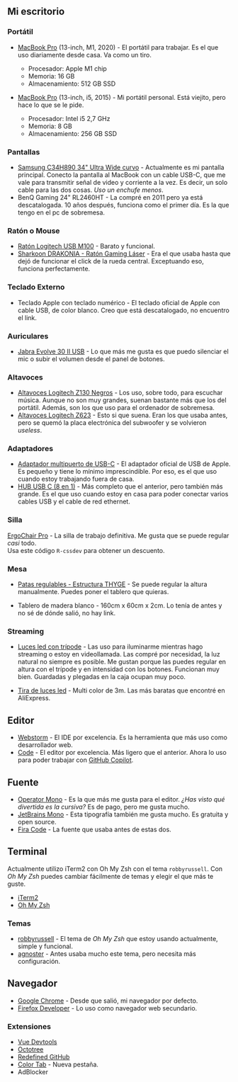 ## Mi escritorio

### Portátil

- [MacBook Pro](https://www.apple.com/macbook-pro-13/) (13-inch, M1, 2020) - El portátil para trabajar. Es el que uso diariamente desde casa. Va como un tiro.

  - Procesador: Apple M1 chip
  - Memoria: 16 GB
  - Almacenamiento: 512 GB SSD

- [MacBook Pro](https://www.apple.com/macbook-pro-13/) (13-inch, i5, 2015) - Mi portátil personal. Está viejito, pero hace lo que se le pide.
  - Procesador: Intel i5 2,7 GHz
  - Memoria: 8 GB
  - Almacenamiento: 256 GB SSD

### Pantallas

- [Samsung C34H890 34" Ultra Wide curvo](https://amzn.to/3z9zGsf) - Actualmente es mi pantalla principal. Conecto la pantalla al MacBook con un cable USB-C, que me vale para transmitir señal de video y corriente a la vez. Es decir, un solo cable para las dos cosas. _Uso un enchufe menos_.
- BenQ Gaming 24" RL2460HT - La compré en 2011 pero ya está descatalogada. 10 años después, funciona como el primer día. Es la que tengo en el pc de sobremesa.

### Ratón o Mouse

- [Ratón Logitech USB M100](https://amzn.to/3ipTnoL) - Barato y funcional.
- [Sharkoon DRAKONIA - Ratón Gaming Láser](https://amzn.to/3BbWE3X) - Era el que usaba hasta que dejó de funcionar el click de la rueda central. Exceptuando eso, funciona perfectamente.

### Teclado Externo

- Teclado Apple con teclado numérico - El teclado oficial de Apple con cable USB, de color blanco. Creo que está descatalogado, no encuentro el link.

### Auriculares

- [Jabra Evolve 30 II USB](https://amzn.to/3evillN) - Lo que más me gusta es que puedo silenciar el mic o subir el volumen desde el panel de botones.

### Altavoces

- [Altavoces Logitech Z130 Negros](https://amzn.to/3xQmrwf) - Los uso, sobre todo, para escuchar música. Aunque no son muy grandes, suenan bastante más que los del portátil. Además, son los que uso para el ordenador de sobremesa.
- [Altavoces Logitech Z623](https://amzn.to/3kxcJLG) - Esto si que suena. Eran los que usaba antes, pero se quemó la placa electrónica del subwoofer y se volvieron _useless_.

### Adaptadores

- [Adaptador multipuerto de USB-C](https://amzn.to/3ikUZjP) - El adaptador oficial de USB de Apple. Es pequeño y tiene lo mínimo imprescindible. Por eso, es el que uso cuando estoy trabajando fuera de casa.
- [HUB USB C (8 en 1)](https://amzn.to/3kxiucg) - Más completo que el anterior, pero también más grande. Es el que uso cuando estoy en casa para poder conectar varios cables USB y el cable de red ethernet.

### Silla

[ErgoChair Pro](https://bit.ly/2JiNkEG) - La silla de trabajo definitiva. Me gusta que se puede regular _casi_ todo.  
Usa este código `R-cssdev` para obtener un descuento.

### Mesa

- [Patas regulables - Estructura THYGE](https://www.ikea.com/es/es/p/thyge-estructura-tablero-gris-plata-50293779/) - Se puede regular la altura manualmente. Puedes poner el tablero que quieras.

- Tablero de madera blanco - 160cm x 60cm x 2cm. Lo tenía de antes y no sé de dónde salió, no hay link.

### Streaming

- [Luces led con trípode](https://amzn.to/3esJntJ) - Las uso para iluminarme mientras hago streaming o estoy en videollamada. Las compré por necesidad, la luz natural no siempre es posible. Me gustan porque las puedes regular en altura con el trípode y en intensidad con los botones. Funcionan muy bien. Guardadas y plegadas en la caja ocupan muy poco.

- [Tira de luces led](https://es.aliexpress.com/item/33017875866.html?spm=a2g0s.9042311.0.0.149c63c0d3h1Wl) - Multi color de 3m. Las más baratas que encontré en AliExpress.

## Editor

- [Webstorm](https://www.jetbrains.com/es-es/webstorm/) - El IDE por excelencia. Es la herramienta que más uso como desarrollador web.
- [Code](https://code.visualstudio.com/) - El editor por excelencia. Más ligero que el anterior. Ahora lo uso para poder trabajar con [GitHub Copilot](https://copilot.github.com/).

## Fuente

- [Operator Mono](https://www.typography.com/fonts/operator/overview) - Es la que más me gusta para el editor. _¿Has visto qué divertida es la cursiva?_ Es de pago, pero me gusta mucho.
- [JetBrains Mono](https://www.jetbrains.com/es-es/lp/mono/) - Esta tipografía también me gusta mucho. Es gratuita y open source.
- [Fira Code](https://github.com/tonsky/FiraCode) - La fuente que usaba antes de estas dos.

## Terminal

Actualmente utilizo iTerm2 con Oh My Zsh con el tema `robbyrussell`. Con _Oh My Zsh_ puedes cambiar fácilmente de temas y elegir el que más te guste.

- [iTerm2](https://iterm2.com/)
- [Oh My Zsh](https://ohmyz.sh/)

### Temas

- [robbyrussell](https://github.com/ohmyzsh/ohmyzsh/wiki/Themes#robbyrussell) - El tema de _Oh My Zsh_ que estoy usando actualmente, simple y funcional.
- [agnoster](https://github.com/ohmyzsh/ohmyzsh/wiki/Themes#agnoster) - Antes usaba mucho este tema, pero necesita más configuración.

## Navegador

- [Google Chrome](https://www.google.com/chrome/) - Desde que salió, mi navegador por defecto.
- [Firefox Developer](https://www.mozilla.org/es-ES/firefox/developer/) - Lo uso como navegador web secundario.

### Extensiones

- [Vue Devtools](https://github.com/vuejs/vue-devtools)
- [Octotree](https://chrome.google.com/webstore/detail/octotree-github-code-tree/bkhaagjahfmjljalopjnoealnfndnagc)
- [Redefined GitHub](https://chrome.google.com/webstore/detail/refined-github/hlepfoohegkhhmjieoechaddaejaokhf)
- [Color Tab](https://chrome.google.com/webstore/detail/color-tab/hchlgfaicmddilenlflajnmomalehbom?hl=es) - Nueva pestaña.
- AdBlocker

